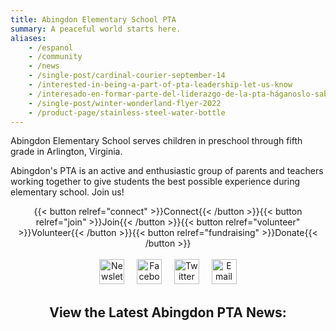 ```yaml
---
title: Abingdon Elementary School PTA
summary: A peaceful world starts here.
aliases:
    - /espanol
    - /community
    - /news
    - /single-post/cardinal-courier-september-14
    - /interested-in-being-a-part-of-pta-leadership-let-us-know
    - /interesado-en-formar-parte-del-liderazgo-de-la-pta-háganoslo-saber
    - /single-post/winter-wonderland-flyer-2022
    - /product-page/stainless-steel-water-bottle
---
```


<style>
hr { display: none; }
.title, .textcenter { text-align: center; }
</style>

<script>
    var images = ["carousel/abingdon.webp", "carousel/IMG_2663.webp", "carousel/IMG_5072.webp", "carousel/IMG_7308.webp", "carousel/IMG_2669.webp", "carousel/040222_3.webp"];
    var randomName = images[Math.floor(Math.random() * images.length)];
</script>

<script>document.write('<img src="/' + randomName + '" height="414px" width="736px" alt="Abingdon Elementary" class="halfcenter">');</script>

Abingdon Elementary School serves children in preschool through fifth grade in Arlington, Virginia.

Abingdon's PTA is an active and enthusiastic group of parents and teachers working together to give students the best possible experience during elementary school. Join us!

<div class="textcenter">
{{< button relref="connect" >}}Connect{{< /button >}}{{< button relref="join" >}}Join{{< /button >}}{{< button relref="volunteer" >}}Volunteer{{< /button >}}{{< button relref="fundraising" >}}Donate{{< /button >}}
<br>
<br>
<a href="https://lp.constantcontactpages.com/su/t3ku1aP"><img src="/images/Newsletter.svg" height="40" width="40" alt="Newsletter logo" title="Subscribe to our email newsletter, the Cardinal Courier"></a> &nbsp;&nbsp;&nbsp; <a href="https://www.facebook.com/AbingdonElementaryPTA"><img src="/images/Facebook.svg" height="40" width="40" alt="Facebook logo" title="Follow us on Facebook"></a> &nbsp;&nbsp;&nbsp; <a href="https://twitter.com/AbingdonPTA"><img src="/images/Twitter.svg" height="40" width="40" alt="Twitter logo" title="Follow us on Twitter"></a> &nbsp;&nbsp;&nbsp;<!-- <a href="/whatsapp"><img src="/images/WhatsApp.svg" height="40" width="40" alt="WhatsApp logo" title="Join our WhatsApp groups"></a> &nbsp;&nbsp;&nbsp; <a href="posts/index.xml"><img src="/images/RSS.svg" height="40" width="40" alt="RSS logo" title="Subscribe to our RSS feed"></a> &nbsp;&nbsp;&nbsp;--> <a href="mailto:abingdonelementarypta@gmail.com"><img src="/images/Email.svg" height="40" width="40" alt="Email logo" title="Email us"></a>

<h2>View the Latest Abingdon PTA News:</h2>
</div>